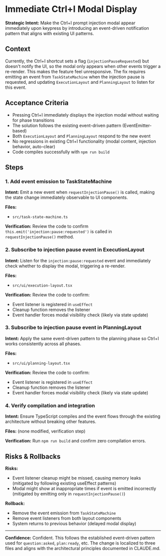 # Immediate Ctrl+I Modal Display

**Strategic Intent:** Make the Ctrl+I prompt injection modal appear immediately upon keypress by introducing an event-driven notification pattern that aligns with existing UI patterns.

## Context

Currently, the Ctrl+I shortcut sets a flag (`injectionPauseRequested`) but doesn't notify the UI, so the modal only appears when other events trigger a re-render. This makes the feature feel unresponsive. The fix requires emitting an event from `TaskStateMachine` when the injection pause is requested, and updating `ExecutionLayout` and `PlanningLayout` to listen for this event.

## Acceptance Criteria

- Pressing Ctrl+I immediately displays the injection modal without waiting for phase transitions
- The solution follows the existing event-driven pattern (EventEmitter-based)
- Both `ExecutionLayout` and `PlanningLayout` respond to the new event
- No regressions in existing Ctrl+I functionality (modal content, injection behavior, auto-clear)
- Code compiles successfully with `npm run build`

## Steps

### 1. Add event emission to TaskStateMachine
**Intent:** Emit a new event when `requestInjectionPause()` is called, making the state change immediately observable to UI components.

**Files:**
- `src/task-state-machine.ts`

**Verification:** Review the code to confirm `this.emit('injection:pause:requested')` is called in `requestInjectionPause()` method.

### 2. Subscribe to injection pause event in ExecutionLayout
**Intent:** Listen for the `injection:pause:requested` event and immediately check whether to display the modal, triggering a re-render.

**Files:**
- `src/ui/execution-layout.tsx`

**Verification:** Review the code to confirm:
- Event listener is registered in `useEffect`
- Cleanup function removes the listener
- Event handler forces modal visibility check (likely via state update)

### 3. Subscribe to injection pause event in PlanningLayout
**Intent:** Apply the same event-driven pattern to the planning phase so Ctrl+I works consistently across all phases.

**Files:**
- `src/ui/planning-layout.tsx`

**Verification:** Review the code to confirm:
- Event listener is registered in `useEffect`
- Cleanup function removes the listener
- Event handler forces modal visibility check (likely via state update)

### 4. Verify compilation and integration
**Intent:** Ensure TypeScript compiles and the event flows through the existing architecture without breaking other features.

**Files:** (none modified, verification step)

**Verification:** Run `npm run build` and confirm zero compilation errors.

## Risks & Rollbacks

**Risks:**
- Event listener cleanup might be missed, causing memory leaks (mitigated by following existing useEffect patterns)
- Modal might show at inappropriate times if event is emitted incorrectly (mitigated by emitting only in `requestInjectionPause()`)

**Rollback:**
- Remove the event emission from `TaskStateMachine`
- Remove event listeners from both layout components
- System returns to previous behavior (delayed modal display)

---

**Confidence:** Confident. This follows the established event-driven pattern used for `question:asked`, `plan:ready`, etc. The change is localized to three files and aligns with the architectural principles documented in CLAUDE.md.
